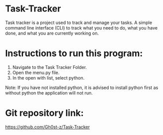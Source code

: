# Task-Tracker
Task tracker is a project used to track and manage your tasks. A simple command line interface (CLI) to track what you need to do, what you have done, and what you are currently working on. 

# Instructions to run this program:
1. Navigate to the Task Tracker Folder.
2. Open the menu.py file.
3. In the open with list, select python.

Note: If you have not installed python, it is advised to install python first as without python the application will not run.

# Git repository link:
https://github.com/Gh0st-z/Task-Tracker
